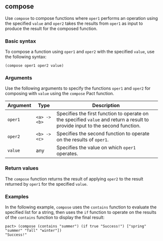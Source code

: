 ## compose

Use `compose` to compose functions where `oper1` performs an operation using the specified `value` and `oper2` takes the results from `oper1` as input to produce the result for the composed function.

### Basic syntax

To compose a function using `oper1` and `oper2` with the specified `value`, use the following syntax:

```pact
(compose oper1 oper2 value)
```

### Arguments

Use the following arguments to specify the functions `oper1` and `oper2` for composing with `value` using the `compose` Pact function.

| Argument | Type | Description |
| --- | --- | --- |
| `oper1` | `<a> -> <b>` | Specifies the first function to operate on the specified `value` and return a result to provide input to the second function. |
| `oper2` | `<b> -> <c>` | Specifies the second function to operate on the results of `oper1`. |
| `value` | any | Specifies the value on which `oper1` operates. |

### Return values

The `compose` function returns the result of applying `oper2` to the result returned by `oper1` for the specified `value`.

### Examples

In the following example, `compose` uses the `contains` function to evaluate the specified list for a string, then uses the `if` function to operate on the results of the `contains` function to display the final result:

```pact
pact> (compose (contains "summer") (if true "Success!") ["spring" "summer" "fall" "winter"]) 
"Success!"
```
